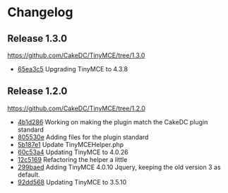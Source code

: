 Changelog
=========

Release 1.3.0
-------------

https://github.com/CakeDC/TinyMCE/tree/1.3.0

 * [65ea3c5](https://github.com/CakeDC/TinyMCE/pull/40/commits/65ea3c5) Upgrading TinyMCE to 4.3.8

Release 1.2.0
-------------

https://github.com/CakeDC/TinyMCE/tree/1.2.0

 * [4b1d286](https://github.com/CakeDC/TinyMCE/commit/4b1d286) Working on making the plugin match the CakeDC plugin standard
 * [805530e](https://github.com/CakeDC/TinyMCE/commit/805530e) Adding files for the plugin standard
 * [5b187e1](https://github.com/CakeDC/TinyMCE/commit/5b187e1) Update TinyMCEHelper.php
 * [60c53a4](https://github.com/CakeDC/TinyMCE/commit/60c53a4) Updating TinyMCE to 4.0.26
 * [12c5169](https://github.com/CakeDC/TinyMCE/commit/12c5169) Refactoring the helper a little
 * [299baed](https://github.com/CakeDC/TinyMCE/commit/299baed) Adding TinyMCE 4.0.10 Jquery, keeping the old version 3 as default.
 * [92dd568](https://github.com/CakeDC/TinyMCE/commit/92dd568) Updating TinyMCE to 3.5.10